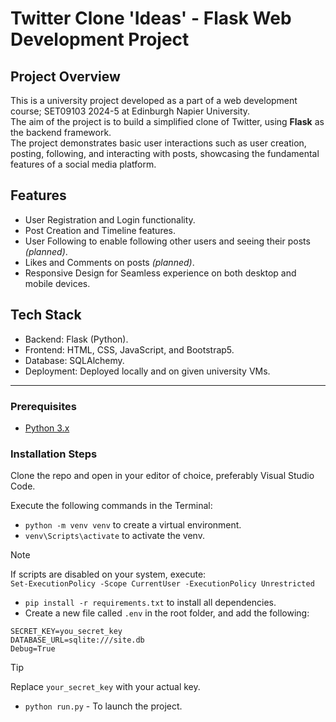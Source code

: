 # Twitter Clone 'Ideas' - Flask Web Development Project

## Project Overview
This is a university project developed as a part of a web development course; SET09103 2024-5 at Edinburgh Napier University.<br>
The aim of the project is to build a simplified clone of Twitter, using **Flask** as the backend framework.<br> 
The project demonstrates basic user interactions such as user creation, posting, following, and interacting with posts, showcasing the fundamental features of a social media platform.

## Features
- User Registration and Login functionality.
- Post Creation and Timeline features.
- User Following to enable following other users and seeing their posts _(planned)_.
- Likes and Comments on posts _(planned)_.
- Responsive Design for Seamless experience on both desktop and mobile devices.

## Tech Stack
- Backend: Flask (Python).
- Frontend: HTML, CSS, JavaScript, and Bootstrap5.
- Database: SQLAlchemy.
- Deployment: Deployed locally and on given university VMs.

<hr>

### Prerequisites
- [Python 3.x](https://www.python.org/downloads/)

### Installation Steps
Clone the repo and open in your editor of choice, preferably Visual Studio Code.

Execute the following commands in the Terminal:
- `python -m venv venv` to create a virtual environment.
- `venv\Scripts\activate` to activate the venv.

> [!NOTE]  
> If scripts are disabled on your system, execute:<br>
> `Set-ExecutionPolicy -Scope CurrentUser -ExecutionPolicy Unrestricted`

- `pip install -r requirements.txt` to install all dependencies.
- Create a new file called `.env` in the root folder, and add the following:

```
SECRET_KEY=you_secret_key
DATABASE_URL=sqlite:///site.db
Debug=True
```

> [!TIP]  
> Replace `your_secret_key` with your actual key.

- `python run.py` - To launch the project.